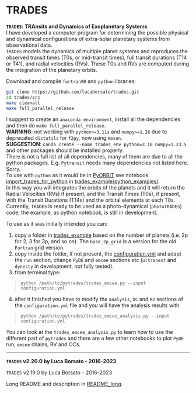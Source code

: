 # TRADES
  

**`TRADES`: TRAnsits and Dynamics of Exoplanetary Systems**  
I have developed a computer program for determining 
the possible physical and dynamical configurations of extra-solar planetary 
systems from observational data.  
`TRADES` models the dynamics of multiple planet systems and
reproduces the observed transit times (T0s, or mid-transit times),
full transit durations (T14 or T41),
 and radial velocities (RVs).
These T0s and RVs are computed during the integration of the planetary orbits.  

Download and compile `fortran90` and `python` libraries:  

```bash
git clone https://github.com/lucaborsato/trades.git
cd trades/src
make cleanall
make full_parallel_release
```

I suggest to create an `anaconda environment`, install all the dependencies and then do `make full_parallel_release`.  
**WARNING**: not working with `python>=3.11s` and `numpy>=1.26` due to deprecated `distutils` for `f2py`, now using `meson`.  
**SUGGESTION**: `conda create --name trades_env python=3.10 numpy=1.23.5` and other packages should be installed properly.  
There is not a full list of all dependencies, many of them are due to all the python packages. E.g. `Pytransit` needs many dependencies not listed here. Sorry.  
To use with `python` as it would be in [PyORBIT](https://github.com/LucaMalavolta/PyORBIT) 
see notebook [import_trades_for_python](trades_example/python_examples/import_trades_for_python.ipynb) 
in [trades_example/python_examples/](trades_example/python_examples/).  
In this way you will integrates the orbits of the planets and it will return the Radial Velocities (RVs) if present, and the Transit Times (T0s), if present, with the Transit Durations (T14s) and the orbital elements at each T0s.  
Currently, `TRADES` is ready to be used as a photo-dynamical (`photoTRADES`) code,
the example, as python notebook, is still in development.  

To use as it was initially intended you can:  

1. copy a folder in [trades_example](trades_example) based on the number of planets (i.e. 2p for 2, 3 for 3p, and so on). The `base_2p_grid` is a version for the old `Fortran` grid version.  
2. copy inside the folder, if not present, the [configuration.yml](trades_example/configuration.yml) and adapt the `run` section, change `PyDE` and `emcee` sections etc (`ultranest` and `dynesty` in development, not fully tested).  
3. from terminal type:  
  > `python /path/to/pytrades/trades_emcee.py --input configuration.yml`  
4. after it finished you have to modify the `analysis`, `OC` and `RV` sections of the `configuration.yml` file and you will have the analysis results with  
  > `python /path/to/pytrades/trades_emcee_analysis.py --input configuration.yml`  

You can look at the `trades_emcee_analysis.py` to learn how to use the different part of `pytrades` and there are a few other notebooks to plot `PyDE` run, `emcee` chains, RV and OCs.  

---
**`TRADES` v2.20.0 by Luca Borsato - 2016-2023**  

`TRADES` v2.19.0 by Luca Borsato - 2016-2023  

Long README and description in [README_long](README_long.md).
